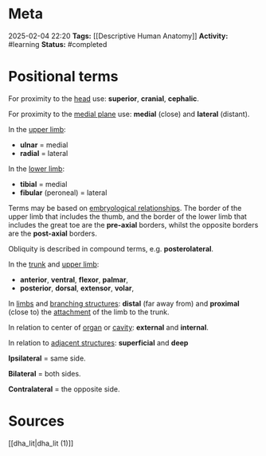 # Meta
2025-02-04 22:20
**Tags:** [[Descriptive Human Anatomy]]
**Activity:** #learning 
**Status:** #completed 

# Positional terms
For proximity to the <u>head</u> use: **superior**, **cranial**, **cephalic**.

For proximity to the <u>medial plane</u> use: **medial** (close) and **lateral** (distant).

In the <u>upper limb</u>:
- **ulnar** = medial
- **radial** = lateral

In the <u>lower limb</u>:
- **tibial** = medial
- **fibular** (peroneal) = lateral

Terms may be based on <u>embryological relationships</u>. The border of the upper limb that includes the thumb, and the border of the lower limb that includes the great toe are the **pre-axial** borders, whilst the opposite borders are the **post-axial** borders.

Obliquity is described in compound terms, e.g. **posterolateral**.

In the <u>trunk</u> and <u>upper limb</u>:
- **anterior**, **ventral**, **flexor**, **palmar**,
- **posterior**, **dorsal**, **extensor**, **volar**,

In <u>limbs</u> and <u>branching structures</u>: **distal** (far away from) and **proximal** (close to) the <u>attachment</u> of the limb to the trunk.

In relation to center of <u>organ</u> or <u>cavity</u>: **external** and **internal**.

In relation to <u>adjacent structures</u>: **superficial** and **deep**

**Ipsilateral** = same side.

**Bilateral** = both sides.

**Contralateral** = the opposite side.

# Sources
[[dha_lit|dha_lit (1)]]

